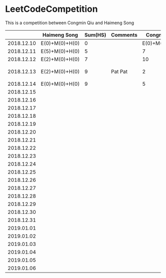 # LeetCodeCompetition
This is a competition between Congmin Qiu and Haimeng Song


|            | Haimeng Song   | Sum(HS) | Comments | Congmin Qiu    | Sum(CQ) | Comments      |
| ---------- | -------------- | ------- | -------- | -------------- | ------- | ------------- |
| 2018.12.10 | E(0)+M(0)+H(0) | 0       |          | E(0)+M(0)+H(0) | 0       |               |
| 2018.12.11 | E(5)+M(0)+H(0) | 5       |          | 7              | 7       |               |
| 2018.12.12 | E(2)+M(0)+H(0) | 7       |          | 10             | 17      | Well Done!    |
| 2018.12.13 | E(2)+M(0)+H(0) | 9       | Pat Pat  | 2              | 19      | LinkedIn 跪了  | 
| 2018.12.14 | E(0)+M(0)+H(0) | 9       |          | 5              | 24      |               |
| 2018.12.15 |                |         |          |                |         |               |
| 2018.12.16 |                |         |          |                |         |               |
| 2018.12.17 |                |         |          |                |         |               |
| 2018.12.18 |                |         |          |                |         |               |
| 2018.12.19 |                |         |          |                |         |               |
| 2018.12.20 |                |         |          |                |         |               |
| 2018.12.21 |                |         |          |                |         |               |
| 2018.12.22 |                |         |          |                |         |               |
| 2018.12.23 |                |         |          |                |         |               |
| 2018.12.24 |                |         |          |                |         |               |
| 2018.12.25 |                |         |          |                |         |               |
| 2018.12.26 |                |         |          |                |         |               |
| 2018.12.27 |                |         |          |                |         |               |
| 2018.12.28 |                |         |          |                |         |               |
| 2018.12.29 |                |         |          |                |         |               |
| 2018.12.30 |                |         |          |                |         |               |
| 2018.12.31 |                |         |          |                |         |               |
| 2019.01.01 |                |         |          |                |         |               |
| 2019.01.02 |                |         |          |                |         |               |
| 2019.01.03 |                |         |          |                |         |               |
| 2019.01.04 |                |         |          |                |         |               |
| 2019.01.05 |                |         |          |                |         |               |
| 2019.01.06 |                |         |          |                |         |               |
